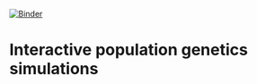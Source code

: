 [![Binder](https://mybinder.org/badge_logo.svg)](https://mybinder.org/v2/gh/wmoebius/teaching_popgen/HEAD)

# Interactive population genetics simulations
